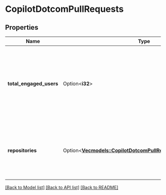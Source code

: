 # CopilotDotcomPullRequests

## Properties

Name | Type | Description | Notes
------------ | ------------- | ------------- | -------------
**total_engaged_users** | Option<**i32**> | The number of users who used Copilot for Pull Requests on github.com to generate a pull request summary at least once. | [optional]
**repositories** | Option<[**Vec<models::CopilotDotcomPullRequestsRepositoriesInner>**](copilot_dotcom_pull_requests_repositories_inner.md)> | Repositories in which users used Copilot for Pull Requests to generate pull request summaries | [optional]

[[Back to Model list]](../README.md#documentation-for-models) [[Back to API list]](../README.md#documentation-for-api-endpoints) [[Back to README]](../README.md)


